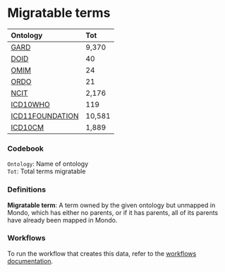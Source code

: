 # Migratable terms
| Ontology                                        | Tot    |
|:------------------------------------------------|:-------|
| [GARD](./migrate_gard.md)                       | 9,370  |
| [DOID](./migrate_doid.md)                       | 40     |
| [OMIM](./migrate_omim.md)                       | 24     |
| [ORDO](./migrate_ordo.md)                       | 21     |
| [NCIT](./migrate_ncit.md)                       | 2,176  |
| [ICD10WHO](./migrate_icd10who.md)               | 119    |
| [ICD11FOUNDATION](./migrate_icd11foundation.md) | 10,581 |
| [ICD10CM](./migrate_icd10cm.md)                 | 1,889  |

### Codebook
`Ontology`: Name of ontology    
`Tot`: Total terms migratable

### Definitions
**Migratable term**: A term owned by the given ontology but unmapped in Mondo, which has either no parents, or if it has 
parents, all of its parents have already been mapped in Mondo.

### Workflows
To run the workflow that creates this data, refer to the [workflows documentation](../developer/workflows.md).